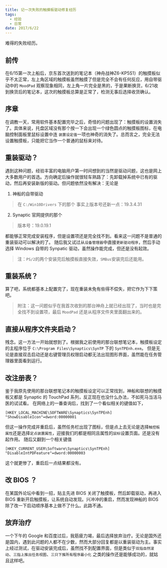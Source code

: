 ```yaml
---
title: 记一次失败的触摸板驱动修复经历
tags:
  - 经验
  - 日常
date: 2017/6/22
---
```


难得的失败经历。
<!-- more -->

## 前传

在6/15第一次上船后，京东首次送到的笔记本（神舟战神Z6-KP5S1）的触摸板似乎不太正常，左上角区域的触摸板虽然触摸了但是完全不会有任何反应，用自带驱动中的 `MoodPad` 观察现象相同，左上角一片完全是黑的，于是果断换货，6/21收到换货后的笔记本，这次的触摸板总算是正常了，检测无事后选择收货确认。

## 序章

在调教一天，常用软件基本配置完毕之后，奇怪的问题出现了：触摸板的设置消失了。具体来说，托盘区域没有那个按一下会出现一个绿色圆点的触摸板图标，在电脑控制面板里鼠标设置中连 `装置设定值`一项也神奇的消失了。总而言之，完全无法设置触摸板，只能把它当作一个普通的鼠标来对待。

## 重装驱动？

遇到这种问题，经验丰富的电脑用户第一时间想到的当然是驱动问题，这也是网上大多数用户的首选。方向确定后操作就很轻车熟路了：先卸载掉系统中已有的驱动，然后再安装新版的驱动。但问题依然没有解决：无论是

1. 神船的自带驱动
> 在 `C:/Win10Drivers` 下的那个
> 事实上版本号还新一点：19.3.4.31
2. Synaptic 官网提供的那个
> 版本号：19.0.19.1

都能够正常完成安装程序，但是设置项还是完全找不到。看来这一问题不是普通的重装驱动可以解决的了。
随后我又试过从`设备管理器`中直接`更新驱动程序`，然后手动选择 Windows 自带的 Synpatic 驱动，虽然操作能完成，但还是没有起效。
> 注：`PS/2`的两个安装完后触摸板直接失效，`SMBus`安装完后还能用。

## 重装系统？
算了吧，系统都基本上配置完了，现在重装未免有些得不偿失，把它作为下下策吧。
> 附注：这一问题似乎在我首次收到的那台神舟上就已经出现了，当时也是完全找不到设置项，最后 `MoodPad` 还是从程序文件夹里面翻出来的。

## 直接从程序文件夹启动？
残念。这一方法一开始就想到了。根据我之前使用的那台联想笔记本，触摸板设定的主程序位于 `C:\Program Files\Synaptics\SynTP` 下的 `SynTPEnh.exe`。 但是无论是直接双击启动还是右键管理员权限启动都无法出现图形界面，虽然能在任务管理器里面看到运行。

## 改注册表？
鉴于我原先使用的那台联想笔记本的触摸板设定可以正常找到，神船和联想的触摸板又都是 Synaptic 的 TouchPad 系列，反正现在也没什么办法，不如死马当活马医的试试看。
在网络上的一番查询后，找到了一个看似相关的键值如下，

	[HKEY_LOCAL_MACHINE\SOFTWARE\Synaptics\SynTPEnh]
	"ShowDisableIcon"=dword:00000001


但这一操作完成并重启后，虽然任务栏出现了图标，但是点上去无论是选择`触控板属性`还是选择`定点装置属性`，迎接我们的都是相同且属性的`鼠标`设置页面。还是没有起作用。
随后又翻到一个相关键值

	[HKEY_CURRENT_USER\Software\Synaptics\SynTPEnh]
	"DisableIntPDFeature"=dword:00000003

这个就更惨了，重启后一点结果都没有。

## 改 BIOS ？
在某国外论坛中看到一招，贴主先进 BIOS 关闭了触摸板，然后卸载驱动，再进入 BIOS 重新开启触摸板，让系统自动发现。兴冲冲的重启，然而发现神船的 BIOS 除了改一下启动顺序基本上做不了什么。此路不通。

## 放弃治疗
一个下午的 Google 和百度过后，我筋疲力竭，最后选择放弃治疗。无论是国外还是国内，遇到此问题的人都不在少数，然而大部分回复都是以重装驱动为主。事实上经过测试，在驱动安装完成后，虽然找不到配置界面，但是类似于`双指自然滚动`、`三指上推出任务视图`、`三只下推所有程序最小化` 之类的操作还是能够成功的，就姑且这样吧。